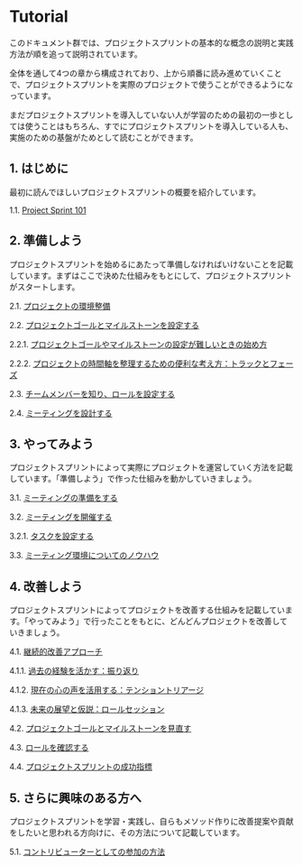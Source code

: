 # Tutorial

このドキュメント群では、プロジェクトスプリントの基本的な概念の説明と実践方法が順を追って説明されています。

全体を通して4つの章から構成されており、上から順番に読み進めていくことで、プロジェクトスプリントを実際のプロジェクトで使うことができるようになっています。

まだプロジェクトスプリントを導入していない人が学習のための最初の一歩としては使うことはもちろん、すでにプロジェクトスプリントを導入している人も、実施のための基盤がためとして読むことができます。

## **1. はじめに**

最初に読んでほしいプロジェクトスプリントの概要を紹介しています。

1.1. [Project Sprint 101](section1-1.md)

## **2. 準備しよう**

プロジェクトスプリントを始めるにあたって準備しなければいけないことを記載しています。まずはここで決めた仕組みをもとにして、プロジェクトスプリントがスタートします。

2.1. [プロジェクトの環境整備](../../ja-v3.0.0-alpha/tutorial/section2-0.md)

2.2. [プロジェクトゴールとマイルストーンを設定する](../../ja-v3.0.0-alpha/tutorial/section2-1.md)

2.2.1. [プロジェクトゴールやマイルストーンの設定が難しいときの始め方](../../ja-v3.0.0-alpha/tutorial/section2-1-1.md)

2.2.2. [プロジェクトの時間軸を整理するための便利な考え方：トラックとフェーズ](../../ja-v3.0.0-alpha/tutorial/section2-1-2.md)

2.3. [チームメンバーを知り、ロールを設定する](../../ja-v3.0.0-alpha/tutorial/section2-2.md)

2.4. [ミーティングを設計する](section2-3.md)

## **3. やってみよう**

プロジェクトスプリントによって実際にプロジェクトを運営していく方法を記載しています。「準備しよう」で作った仕組みを動かしていきましょう。

3.1. [ミーティングの準備をする](../../ja-v3.0.0-alpha/tutorial/section3-1.md)

3.2. [ミーティングを開催する](../../ja-v3.0.0-alpha/tutorial/section3-2.md)

3.2.1. [タスクを設定する](../../ja-v3.0.0-alpha/tutorial/section3-2-1.md)

3.3. [ミーティング環境についてのノウハウ](../../ja-v3.0.0-alpha/tutorial/section3-3.md)

## **4. 改善しよう**

プロジェクトスプリントによってプロジェクトを改善する仕組みを記載しています。「やってみよう」で行ったことをもとに、どんどんプロジェクトを改善していきましょう。

4.1. [継続的改善アプローチ](../../ja-v3.0.0-alpha/tutorial/section4-1.md)

4.1.1. [過去の経験を活かす：振り返り](section4-1-1.md)

4.1.2. [現在の心の声を活用する：テンショントリアージ](section4-1-2.md)

4.1.3. [未来の展望と仮説：ロールセッション](section4-1-3.md)

4.2. [プロジェクトゴールとマイルストーンを見直す](section4-2.md)

4.3. [ロールを確認する](../../ja-v3.0.0-alpha/tutorial/section4-3.md)

4.4. [プロジェクトスプリントの成功指標](section4-4.md)

## **5. さらに興味のある方へ**

プロジェクトスプリントを学習・実践し、自らもメソッド作りに改善提案や貢献をしたいと思われる方向けに、その方法について記載しています。

5.1. [コントリビューターとしての参加の方法](../../contributing.md)
